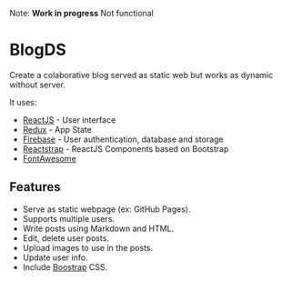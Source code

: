 Note: **Work in progress** Not functional

# BlogDS

Create a colaborative blog served as static web but works as dynamic without server.

It uses:
- [ReactJS](https://reactjs.org) - User interface
- [Redux](https://react-redux.js.org) - App State
- [Firebase](https://firebase.google.com) - User authentication, database and storage
- [Reactstrap](https://reactstrap.github.io) - ReactJS Components based on Bootstrap
- [FontAwesome](https://fontawesome.com/)

## Features

- Serve as static webpage (ex: GitHub Pages).
- Supports multiple users.
- Write posts using Markdown and HTML.
- Edit, delete user posts.
- Upload images to use in the posts.
- Update user info.
- Include [Boostrap](https://getbootstrap.com/) CSS.